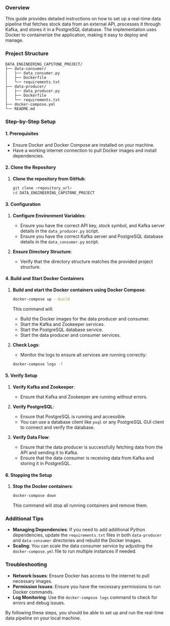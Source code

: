 ### Overview

This guide provides detailed instructions on how to set up a real-time data pipeline that fetches stock data from an external API, processes it through Kafka, and stores it in a PostgreSQL database. The implementation uses Docker to containerize the application, making it easy to deploy and manage.

### Project Structure

```
DATA_ENGINEERING_CAPSTONE_PROJECT/
├── data-consumer/
│   ├── data_consumer.py
│   ├── Dockerfile
│   └── requirements.txt
├── data-producer/
│   ├── data_producer.py
│   ├── Dockerfile
│   └── requirements.txt
├── docker-compose.yml
└── README.md
```

### Step-by-Step Setup

#### 1. Prerequisites

- Ensure Docker and Docker Compose are installed on your machine.
- Have a working internet connection to pull Docker images and install dependencies.

#### 2. Clone the Repository

1. **Clone the repository from GitHub**:

    ```bash
    git clone <repository_url>
    cd DATA_ENGINEERING_CAPSTONE_PROJECT
    ```

#### 3. Configuration

1. **Configure Environment Variables**:
    - Ensure you have the correct API key, stock symbol, and Kafka server details in the `data_producer.py` script.
    - Ensure you have the correct Kafka server and PostgreSQL database details in the `data_consumer.py` script.

2. **Ensure Directory Structure**:
    - Verify that the directory structure matches the provided project structure.

#### 4. Build and Start Docker Containers

1. **Build and start the Docker containers using Docker Compose**:

    ```bash
    docker-compose up --build
    ```

    This command will:
    - Build the Docker images for the data producer and consumer.
    - Start the Kafka and Zookeeper services.
    - Start the PostgreSQL database service.
    - Start the data producer and consumer services.

2. **Check Logs**:
    - Monitor the logs to ensure all services are running correctly:

    ```bash
    docker-compose logs -f
    ```

#### 5. Verify Setup

1. **Verify Kafka and Zookeeper**:
    - Ensure that Kafka and Zookeeper are running without errors.

2. **Verify PostgreSQL**:
    - Ensure that PostgreSQL is running and accessible.
    - You can use a database client like `psql` or any PostgreSQL GUI client to connect and verify the database.

3. **Verify Data Flow**:
    - Ensure that the data producer is successfully fetching data from the API and sending it to Kafka.
    - Ensure that the data consumer is receiving data from Kafka and storing it in PostgreSQL.

#### 6. Stopping the Setup

1. **Stop the Docker containers**:

    ```bash
    docker-compose down
    ```

    This command will stop all running containers and remove them.

### Additional Tips

- **Managing Dependencies**: If you need to add additional Python dependencies, update the `requirements.txt` files in both `data-producer` and `data-consumer` directories and rebuild the Docker images.
- **Scaling**: You can scale the data consumer service by adjusting the `docker-compose.yml` file to run multiple instances if needed.

### Troubleshooting

- **Network Issues**: Ensure Docker has access to the internet to pull necessary images.
- **Permission Issues**: Ensure you have the necessary permissions to run Docker commands.
- **Log Monitoring**: Use the `docker-compose logs` command to check for errors and debug issues.

By following these steps, you should be able to set up and run the real-time data pipeline on your local machine. 